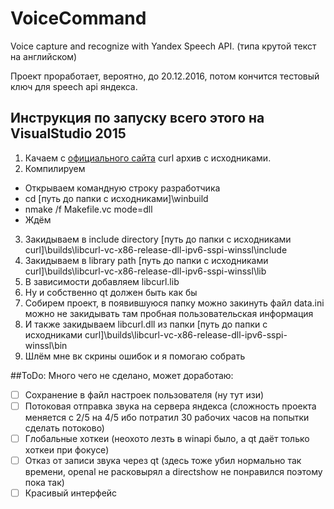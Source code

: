 # VoiceCommand
Voice capture and recognize with Yandex Speech API. (типа крутой текст на английском)

Проект проработает, вероятно, до 20.12.2016, потом кончится тестовый ключ для speech api яндекса.
## Инструкция по запуску всего этого на VisualStudio 2015
1. Качаем c [официального сайта](https://curl.haxx.se/download.html) curl архив с исходниками.
2. Компилируем
 * Открываем командную строку разработчика
 * cd [путь до папки с исходниками]\winbuild
 * nmake /f Makefile.vc mode=dll
 * Ждём
3. Закидываем в include directory [путь до папки с исходниками curl]\builds\libcurl-vc-x86-release-dll-ipv6-sspi-winssl\include
4. Закидываем в library path [путь до папки с исходниками curl]\builds\libcurl-vc-x86-release-dll-ipv6-sspi-winssl\lib
5. В зависимости добавляем libcurl.lib
6. Ну и собственно qt должен быть как бы
7. Собирем проект, в появившуюся папку можно закинуть файл data.ini
 можно не закидывать там пробная пользовательская информация
8. И также закидываем libcurl.dll из папки [путь до папки с исходниками curl]\builds\libcurl-vc-x86-release-dll-ipv6-sspi-winssl\bin
9. Шлём мне вк скрины ошибок и я помогаю собрать



##ToDo:
Много чего не сделано, может доработаю:
- [ ] Сохранение в файл настроек пользователя (ну тут изи)
- [ ] Потоковая отправка звука на сервера яндекса (сложность проекта меняется с 2/5 на 4/5 ибо потратил 30 рабочих часов на попытки сделать потоково)
- [ ] Глобальные хоткеи (неохото лезть в winapi было, а qt даёт только хоткеи при фокусе)
- [ ] Отказ от записи звука через qt (здесь тоже убил нормально так времени, openal не расковырял а directshow не понравился поэтому пока так)
- [ ] Красивый интерфейс